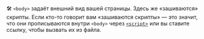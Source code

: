 🛠 `<body>` задаёт внешний вид вашей страницы. Здесь же «зашиваются» скрипты. Если кто-то говорит вам «зашиваются скрипты» — это значит, что они прописываются внутри `<body>` через [`<script>`](/html/script) или вы ставите ссылку, чтобы вызвать их из файла.
